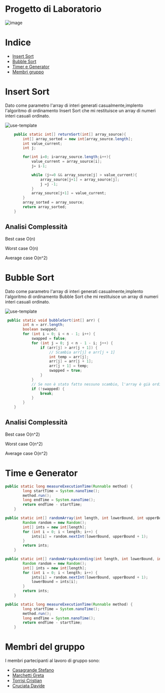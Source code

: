 # Progetto di Laboratorio
![image](https://github.com/CristianTorrisi/Progetto-Sort/assets/146428019/c9232478-220d-463a-9ce5-99cb3b9bd84e)
# Indice
- [Insert Sort](#Insert-Sort)
- [Bubble Sort](#Bubble-Sort)
- [Timer e Generator](#Time-e-Generator)
- [Membri gruppo](#Membri-del-gruppo)



# Insert Sort 
Dato come parametro l'array di interi generati casualmente,implento l'algoritmo di ordinamento Insert Sort che mi restituisce un array di numeri interi casuali ordinato. 

  ![use-template](https://github.com/CristianTorrisi/Progetto-Sort/assets/146428019/c0b0e6a4-bcd6-488d-b34e-8fca374e3c0a)
```java
    public static int[] returnSort(int[] array_source){
        int[] array_sorted = new int[array_source.length];
        int value_current;
        int j;

        for(int i=0; i<array_source.length;i++){
            value_current = array_source[i];
            j= i-1;

            while (j>=0 && array_source[j] > value_current){
                array_source[j+1] = array_source[j];
                j =j -1;
            }
            array_source[j+1] = value_current;
        }
        array_sorted = array_source;
        return array_sorted;
    }
```
## Analisi Complessità

Best case  O(n)

Worst case  O(n)

Average case  O(n^2)




# Bubble Sort 
Dato come parametro l'array di interi generati casualmente,implento l'algoritmo di ordinamento Bubble Sort che mi restituisce un array di numeri interi casuali ordinato. 

 ![use-template](https://github.com/CristianTorrisi/Progetto-Sort/assets/146428019/fab1980e-6df4-4196-99a8-feff459e9e8b)
 
```java
 public static void bubbleSort(int[] arr) {
        int n = arr.length;
        boolean swapped;
        for (int i = 0; i < n - 1; i++) {
            swapped = false;
            for (int j = 0; j < n - 1 - i; j++) {
                if (arr[j] > arr[j + 1]) {
                    // Scambia arr[j] e arr[j + 1]
                    int temp = arr[j];
                    arr[j] = arr[j + 1];
                    arr[j + 1] = temp;
                    swapped = true;
                }
            }
            // Se non è stato fatto nessuno scambio, l'array è già ordinato
            if (!swapped) {
                break;
            }
        }
    }
```
## Analisi Complessità

Best case  O(n^2)

Worst case  O(n^2)

Average case  O(n^2)

# Time e Generator
```java
public static long measureExecutionTime(Runnable method) {
        long startTime = System.nanoTime();
        method.run();
        long endTime = System.nanoTime();
        return endTime - startTime;
    }
```
```java
public static int[] randomArray(int length, int lowerBound, int upperBound) {
        Random random = new Random();
        int[] ints = new int[length];
        for (int i = 0; i < length; i++) {
            ints[i] = random.nextInt(lowerBound, upperBound + 1);
        }
        return ints;
    }
```
```java
public static int[] randomArrayAscending(int length, int lowerBound, int upperBound) {
        Random random = new Random();
        int[] ints = new int[length];
        for (int i = 0; i < length; i++) {
            ints[i] = random.nextInt(lowerBound, upperBound + 1);
            lowerBound = ints[i];
        }
        return ints;
    }
```
```java
public static long measureExecutionTime(Runnable method) {
        long startTime = System.nanoTime();
        method.run();
        long endTime = System.nanoTime();
        return endTime - startTime;
    }
```
# Membri del gruppo
I membri partecipanti al lavoro di gruppo sono:  
- [Casagrande Stefano](https://github.com/csgs104)
- [Marchetti Greta](https://github.com/gmarchettiuni)
- [Torrisi Cristian](https://github.com/CristianTorrisi)
- [Cruciata Davide]()



